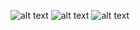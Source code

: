 ![alt text](https://mir-s3-cdn-cf.behance.net/project_modules/max_3840_webp/a35ced219654445.67b5ba4a2e55e.png)
![alt text](https://mir-s3-cdn-cf.behance.net/project_modules/max_3840_webp/7e477c219654445.67b5ba4a2c13f.png)
![alt text](https://mir-s3-cdn-cf.behance.net/project_modules/max_3840_webp/237047219654445.67b5ba4a2cd4d.png)
